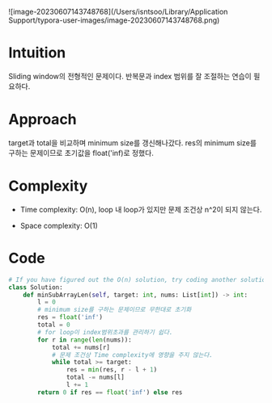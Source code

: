 ![image-20230607143748768](/Users/isntsoo/Library/Application Support/typora-user-images/image-20230607143748768.png)

# Intuition
Sliding window의 전형적인 문제이다. 반복문과 index 범위를 잘 조절하는 연습이 필요하다.

# Approach
target과 total을 비교하며 minimum size를 갱신해나갔다.
res의 minimum size를 구하는 문제이므로 초기값을 float('inf)로 정했다.

# Complexity
- Time complexity: O(n), loop 내 loop가 있지만 문제 조건상 n^2이 되지 않는다.

- Space complexity: O(1)


# Code
```python
# If you have figured out the O(n) solution, try coding another solution of which the time complexity is O(n log(n)).
class Solution:
    def minSubArrayLen(self, target: int, nums: List[int]) -> int:
        l = 0
        # minimum size를 구하는 문제이므로 무한대로 초기화
        res = float('inf')
        total = 0
        # for loop이 index범위초과를 관리하기 쉽다.
        for r in range(len(nums)):
            total += nums[r]
            # 문제 조건상 Time complexity에 영향을 주지 않는다.
            while total >= target:
                res = min(res, r - l + 1)
                total -= nums[l]
                l += 1
        return 0 if res == float('inf') else res
```